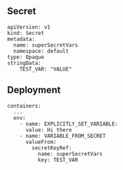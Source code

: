 ## Secret

```
apiVersion: v1
kind: Secret
metadata:
  name: superSecretVars
  namespace: default
type: Opaque
stringData:
    TEST_VAR: "VALUE"
```

## Deployment

```
containers:
  ...
  env:
    - name: EXPLICITLY_SET_VARIABLE:
      value: Hi there
    - name: VARIABLE_FROM_SECRET
      valueFrom:
        secretKeyRef:
          name: superSecretVars
          key: TEST_VAR

```                  
